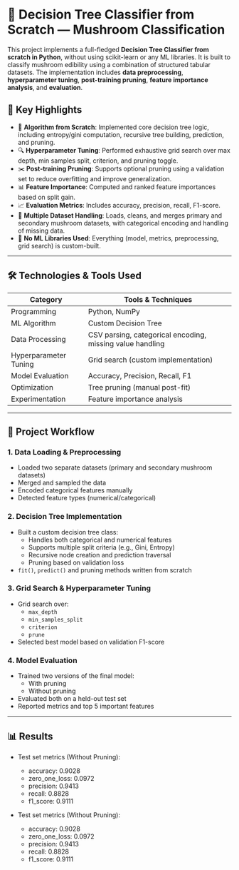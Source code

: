 # 🌳 Decision Tree Classifier from Scratch — Mushroom Classification

This project implements a full-fledged **Decision Tree Classifier from scratch in Python**, without using scikit-learn or any ML libraries. It is built to classify mushroom edibility using a combination of structured tabular datasets. The implementation includes **data preprocessing**, **hyperparameter tuning**, **post-training pruning**, **feature importance analysis**, and **evaluation**.

## 🚀 Key Highlights

- 🔧 **Algorithm from Scratch**: Implemented core decision tree logic, including entropy/gini computation, recursive tree building, prediction, and pruning.
- 🔍 **Hyperparameter Tuning**: Performed exhaustive grid search over max depth, min samples split, criterion, and pruning toggle.
- ✂️ **Post-training Pruning**: Supports optional pruning using a validation set to reduce overfitting and improve generalization.
- 📊 **Feature Importance**: Computed and ranked feature importances based on split gain.
- 📈 **Evaluation Metrics**: Includes accuracy, precision, recall, F1-score.
- 🧪 **Multiple Dataset Handling**: Loads, cleans, and merges primary and secondary mushroom datasets, with categorical encoding and handling of missing data.
- 🧠 **No ML Libraries Used**: Everything (model, metrics, preprocessing, grid search) is custom-built.

---

## 🛠 Technologies & Tools Used

| Category         | Tools & Techniques |
|------------------|--------------------|
| Programming      | Python, NumPy |
| ML Algorithm     | Custom Decision Tree |
| Data Processing  | CSV parsing, categorical encoding, missing value handling |
| Hyperparameter Tuning | Grid search (custom implementation) |
| Model Evaluation | Accuracy, Precision, Recall, F1 |
| Optimization     | Tree pruning (manual post-fit) |
| Experimentation  | Feature importance analysis |

---

## 🧪 Project Workflow

### 1. Data Loading & Preprocessing
- Loaded two separate datasets (primary and secondary mushroom datasets)
- Merged and sampled the data
- Encoded categorical features manually
- Detected feature types (numerical/categorical)

### 2. Decision Tree Implementation
- Built a custom decision tree class:
  - Handles both categorical and numerical features
  - Supports multiple split criteria (e.g., Gini, Entropy)
  - Recursive node creation and prediction traversal
  - Pruning based on validation loss
- `fit()`, `predict()` and pruning methods written from scratch

### 3. Grid Search & Hyperparameter Tuning
- Grid search over:
  - `max_depth`
  - `min_samples_split`
  - `criterion`
  - `prune`
- Selected best model based on validation F1-score

### 4. Model Evaluation
- Trained two versions of the final model:
  - With pruning
  - Without pruning
- Evaluated both on a held-out test set
- Reported metrics and top 5 important features

---
## 📊 Results

- Test set metrics (Without Pruning):
  - accuracy: 0.9028
  - zero_one_loss: 0.0972
  - precision: 0.9413
  - recall: 0.8828
  - f1_score: 0.9111


- Test set metrics (Without Pruning):
  - accuracy: 0.9028
  - zero_one_loss: 0.0972
  - precision: 0.9413
  - recall: 0.8828
  - f1_score: 0.9111


